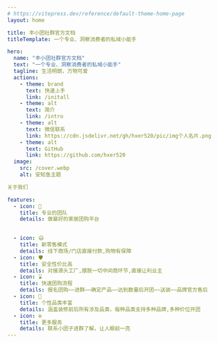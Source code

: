 ```yaml
---
# https://vitepress.dev/reference/default-theme-home-page
layout: home

title: 丰小团社群官方文档
titleTemplate: 一个专业、洞察消费者的私域小能手

hero:
  name: "丰小团社群官方文档"
  text: "一个专业、洞察消费者的私域小能手"
  tagline: 生活明朗，万物可爱
  actions:
    - theme: brand
      text: 快速上手
      link: /initall
    - theme: alt
      text: 简介
      link: /intro
    - theme: alt
      text: 微信联系
      link: https://cdn.jsdelivr.net/gh/hxer520/pic/img个人名片.png
    - theme: alt
      text: GitHub
      link: https://github.com/hxer520
  image:
    src: /cover.webp
    alt: 安知鱼主题

关于我们

features:
  - icon: 🚀
    title: 专业的团队 
    details: 做最好的家居团购平台
    

  - icon: 😃
    title: 新零售模式
    details: 线下商场/门店直接付款,购物有保障
  - icon: 🛡️
    title: 安全性价比高
    details: 对接源头工厂,摆脱一切中间商环节,直接让利业主
  - icon: ⌛️
    title: 快速团购流程
    details: 报名团购——进群——确定产品——达到数量后开团——送装——品牌官方售后
  - icon: 🌈
    title: 个性品类丰富
    details: 涵盖装修前后所有涉及品类，每种品类支持多种品牌,多种价位开团
  - icon: ⚙️
    title: 更多服务
    details: 联系小团子进群了解，让人眼前一亮
---
```


